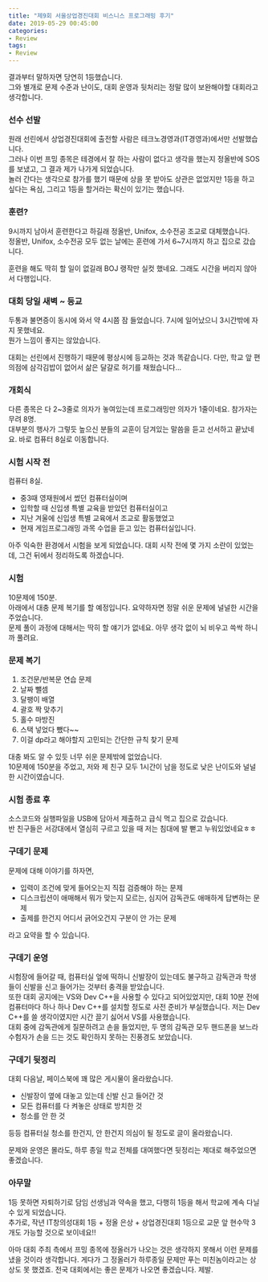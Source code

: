 ```yaml
---
title: "제9회 서울상업경진대회 비스니스 프로그래밍 후기"
date: 2019-05-29 00:45:00
categories:
- Review
tags:
- Review
---
```


결과부터 말하자면 당연히 1등했습니다.<br>
그와 별개로 문제 수준과 난이도, 대회 운영과 뒷처리는 정말 많이 보완해야할 대회라고 생각합니다.

### 선수 선발
원래 선린에서 상업경진대회에 출전할 사람은 테크노경영과(IT경영과)에서만 선발했습니다.<br>
그러나 이번 프밍 종목은 테경에서 잘 하는 사람이 없다고 생각을 했는지 정올반에 SOS를 보냈고, 그 결과 제가 나가게 되었습니다.<br>
놀러 간다는 생각으로 참가를 했기 때문에 상을 못 받아도 상관은 없었지만 1등을 하고 싶다는 욕심, 그리고 1등을 할거라는 확신이 있기는 했습니다.

### 훈련?
9시까지 남아서 훈련한다고 하길래 정올반, Unifox, 소수전공 조교로 대체했습니다.<br>
정올반, Unifox, 소수전공 모두 없는 날에는 훈련에 가서 6~7시까지 하고 집으로 갔습니다.

훈련을 해도 딱히 할 일이 없길래 BOJ 랭작만 실컷 했네요. 그래도 시간을 버리지 않아서 다행입니다.

### 대회 당일 새벽 ~ 등교
두통과 불면증이 동시에 와서 약 4시쯤 잠 들었습니다. 7시에 일어났으니 3시간밖에 자지 못했네요.<bR>
뭔가 느낌이 좋지는 않았습니다.

대회는 선린에서 진행하기 때문에 평상시에 등교하는 것과 똑같습니다. 다만, 학교 앞 편의점에 삼각김밥이 없어서 삶은 달걀로 허기를 채웠습니다...

### 개회식
다른 종목은 다 2~3줄로 의자가 놓여있는데 프로그래밍만 의자가 1줄이네요. 참가자는 무려 8명.<br>
대부분의 행사가 그렇듯 높으신 분들의 교훈이 담겨있는 말씀을 듣고 선서하고 끝났네요. 바로 컴퓨터 8실로 이동합니다.

### 시험 시작 전
컴퓨터 8실.<br>
* 중3때 영재원에서 썼던 컴퓨터실이며
* 입학할 때 신입생 특별 교육을 받았던 컴퓨터실이고
* 지난 겨울에 신입생 특별 교육에서 조교로 활동했었고
* 현재 게임프로그래밍 과목 수업을 듣고 있는 컴퓨터실입니다.

아주 익숙한 환경에서 시험을 보게 되었습니다. 대회 시작 전에 몇 가지 소란이 있었는데, 그건 뒤에서 정리하도록 하겠습니다.

### 시험
10문제에 150분.<br>
아래에서 대충 문제 복기를 할 예정입니다. 요약하자면 정말 쉬운 문제에 널널한 시간을 주었습니다.<br>
문제 풀이 과정에 대해서는 딱히 할 얘기가 없네요. 아무 생각 없이 뇌 비우고 쓱싹 하니까 풀려요.

### 문제 복기
1. 조건문/반복문 연습 문제
2. 날짜 뺄셈
3. 달팽이 배열
4. 괄호 짝 맞추기
5. 홀수 마방진
6. 스택 넣었다 뺐다~~
7. 이걸 dp라고 해야할지 고민되는 간단한 규칙 찾기 문제

대충 봐도 알 수 있듯 너무 쉬운 문제밖에 없었습니다.<br>
10문제에 150분을 주었고, 저와 제 친구 모두 1시간이 남을 정도로 낮은 난이도와 널널한 시간이였습니다.

### 시험 종료 후
소스코드와 실행파일을 USB에 담아서 제출하고 급식 먹고 집으로 갔습니다.<br>
반 친구들은 서강대에서 열심히 구르고 있을 때 저는 침대에 발 뻗고 누워있었네요ㅎㅎ

### 구데기 문제
문제에 대해 이야기를 하자면,
* 입력이 조건에 맞게 들어오는지 직접 검증해야 하는 문제
* 디스크립션이 애매해서 뭐가 맞는지 모르는, 심지어 감독관도 애매하게 답변하는 문제
* 출제를 한건지 어디서 긁어오건지 구분이 안 가는 문제

라고 요약을 할 수 있습니다.

### 구데기 운영
시험장에 들어갈 때, 컴퓨터실 엎에 떡하니 신발장이 있는데도 불구하고 감독관과 학생들이 신발을 신고 들어가는 것부터 충격을 받았습니다.<br>
또한 대회 공지에는 VS와 Dev C++을 사용할 수 있다고 되어있었지만, 대회 10분 전에 컴퓨터마다 하나 하나 Dev C++를 설치할 정도로 사전 준비가 부실했습니다. 저는 Dev C++를 쓸 생각이였지만 시간 끌기 싫어서 VS를 사용했습니다.<br>
대회 중에 감독관에게 질문하려고 손을 들었지만, 두 명의 감독관 모두 핸드폰을 보느라 수험자가 손을 드는 것도 확인하지 못하는 진풍경도 보았습니다.

### 구데기 뒷정리
대회 다음날, 페이스북에 꽤 많은 게시물이 올라왔습니다.

* 신발장이 옆에 대놓고 있는데 신발 신고 들어간 것
* 모든 컴퓨터를 다 켜놓은 상태로 방치한 것
* 청소를 안 한 것

등등 컴퓨터실 청소를 한건지, 안 한건지 의심이 될 정도로 글이 올라왔습니다.

문제와 운영은 몰라도, 하루 종일 학교 전체를 대여했다면 뒷정리는 제대로 해주었으면 좋겠습니다.

### 아무말
1등 못하면 자퇴하기로 담임 선생님과 약속을 했고, 다행히 1등을 해서 학교에 계속 다닐 수 있게 되었습니다.<br>
추가로, 작년 IT창의성대회 1등 + 정올 은상 + 상업경진대회 1등으로 교문 앞 현수막 3개도 가능할 것으로 보이네요!!

아마 대회 주최 측에서 프밍 종목에 정올러가 나오는 것은 생각하지 못해서 이런 문제를 냈을 것이라 생각합니다. 게다가 그 정올러가 하루종일 문제만 푸는 미친놈이라고는 상상도 못 했겠죠. 전국 대회에서는 좋은 문제가 나오면 좋겠습니다. 제발.

